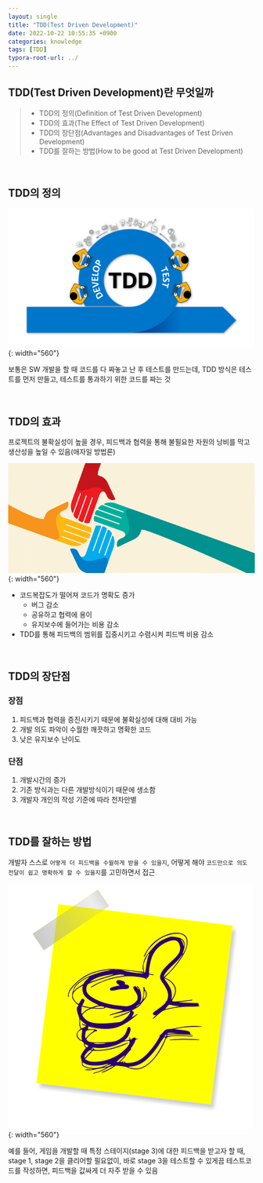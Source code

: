```yaml
---
layout: single
title: "TDD(Test Driven Development)"
date: 2022-10-22 10:55:35 +0900
categories: knowledge
tags: [TDD]
typora-root-url: ../
---
```



## TDD(Test Driven Development)란 무엇일까
> - TDD의 정의(Definition of Test Driven Development)
> - TDD의 효과(The Effect of Test Driven Development)
> - TDD의 장단점(Advantages and Disadvantages of Test Driven Development)
> - TDD를 잘하는 방법(How to be good at Test Driven Development)

<br>

## TDD의 정의

![TDD_cycle](/images/2022-10-22-about-tdd/TDD_cycle.png){: width="560"}

보통은 SW 개발을 할 때 코드를 다 짜놓고 난 후 테스트를 만드는데,
TDD 방식은 테스트를 먼저 만들고, 테스트를 통과하기 위한 코드를 짜는 것

<br>

## TDD의 효과

프로젝트의 불확실성이 높을 경우, 피드백과 협력을 통해 불필요한 자원의 낭비를 막고 생산성을 높일 수 있음(애자일 방법론)

![tdd-collaboration](/images/2022-10-22-about-tdd/tdd-collaboration.png){: width="560"}

- 코드복잡도가 떨어져 코드가 명확도 증가
  - 버그 감소
  - 공유하고 협력에 용이
  - 유지보수에 들어가는 비용 감소
- TDD를 통해 피드백의 범위를 집중시키고 수렴시켜 피드백 비용 감소

<br>

## TDD의 장단점

### 장점
1. 피드백과 협력을 증진시키기 때문에 불확실성에 대해 대비 가능
2. 개발 의도 파악이 수월한 깨끗하고 명확한 코드
3. 낮은 유지보수 난이도

### 단점
1. 개발시간의 증가
2. 기존 방식과는 다른 개발방식이기 때문에 생소함
3. 개발자 개인의 작성 기준에 따라 천차만별 

<br>

## TDD를 잘하는 방법

개발자 스스로 `어떻게 더 피드백을 수월하게 받을 수 있을지`,
어떻게 해야 `코드만으로 의도 전달이 쉽고 명확하게 할 수 있을지`를 고민하면서 접근

![well](/images/2022-10-22-about-tdd/well.png){: width="560"}

예를 들어, 
게임을 개발할 때 특정 스테이지(stage 3)에 대한 피드백을 받고자 할 때,
stage 1, stage 2을 클리어할 필요없이, 
바로 stage 3을 테스트할 수 있게끔 테스트코드를 작성하면, 
피드백을 값싸게 더 자주 받을 수 있음

<br>
